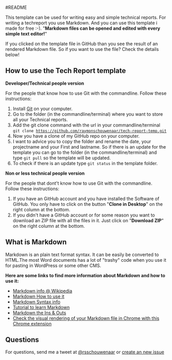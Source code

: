 #README

This template can be used for writing easy and simple technical reports. For writing a techreport you use Markdown. And you can use this template i made for free :-). "**Markdown files can be opened and edited with every simple text editor!**"

If you clicked on the template file in GitHub than you see the result of an rendered Markdown file. So if you want to use the file? Check the details below!

## How to use the Tech Report template
**Developer/Technical people version**

For the people that know how to use Git with the commandline. Follow these instructions:

1. Install [Git](http://git-scm.com/) on your computer.
2. Go to the folder (in the commandline/terminal) where you want to store all your Technical reports.
3. Add the git clone command with the url in your commandline/terminal
<code>git clone https://github.com/raymonschouwenaar/tech-report-temp.git</code>
4. Now you have a clone of my GitHub repo on your computer.  
5. I want to advice you to copy the folder and rename the date, your projectname and your First and lastname. So if there is an update for the template you can go to the folder (in the commandline/terminal) and type <code>git pull</code> so the template will be updated.
6. To check if there is an update type <code>git status</code> in the template folder.

**Non or less technical people version**

For the people that dont't know how to use Git with the commandline. Follow these instructions:

1. If you have an GitHub account and you have installed the Software of GitHub. You only have to click on the button "**Clone in Desktop**" on the right column at the bottom.
2. If you didn't have a GitHub account or for some reason you want to download an ZIP file with all the files in it. Just click on "**Download ZIP**" on the right column at the bottom.

## What is Markdown
Markdown is an plain text format syntax. It can be easily be converted to HTML.The most Word documents has a lot of "trashy" code when you use it for pasting in WordPress or some other CMS.

**Here are some links to find more information about Markdown and how to use it:**

- [Markdown info @ Wikipedia](http://en.wikipedia.org/wiki/Markdown)
- [Markdown How to use it](https://daringfireball.net/projects/markdown/)
- [Markdown Syntax info](https://daringfireball.net/projects/markdown/syntax)
- [Tutorial to learn Markdown](http://www.markdowntutorial.com/)
- [Markdown the Ins & Outs](http://code.tutsplus.com/tutorials/markdown-the-ins-and-outs--net-25482)
- [Check the visual rendering of your Markdown file in Chrome with this Chrome extension](https://chrome.google.com/webstore/detail/markdown-preview/jmchmkecamhbiokiopfpnfgbidieafmd)

## Questions
For questions, send me a tweet at [@rsschouwenaar](https://twitter.com/rsschouwenaar) or [create an new issue](https://github.com/raymonschouwenaar/tech-report-temp/issues)